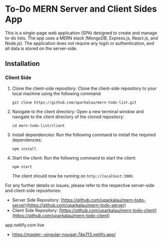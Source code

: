# To-Do MERN Server and Client Sides App

This is a single-page web application (SPA) designed to create and manage to-do lists. The app uses a MERN stack (MongoDB, Express.js, React.js, and Node.js). The application does not require any login or authentication, and all data is stored on the server-side.

## Installation

### Client Side

1. Clone the client-side repository: Clone the client-side repository to your local machine using the following command:

   ```
   git clone https://github.com/uparkalau/mern-todo-list.git
   ```

2. Navigate to the client directory: Open a new terminal window and navigate to the client directory of the cloned repository:

   ```
   cd mern-todo-list/client
   ```

3. Install dependencies: Run the following command to install the required dependencies:

   ```
   npm install
   ```

4. Start the client: Run the following command to start the client:

   ```
   npm start
   ```

   The client should now be running on `http://localhost:3000`.

For any further details or issues, please refer to the respective server-side and client-side repositories:

- Server Side Repository: [https://github.com/uparkalau/mern-todo-server](https://github.com/uparkalau/mern-todo-server)
- Client Side Repository: [https://github.com/uparkalau/mern-todo-client](https://github.com/uparkalau/mern-todo-client)

app.netlify.com live
- https://master--singular-nougat-74e7f3.netlify.app/
